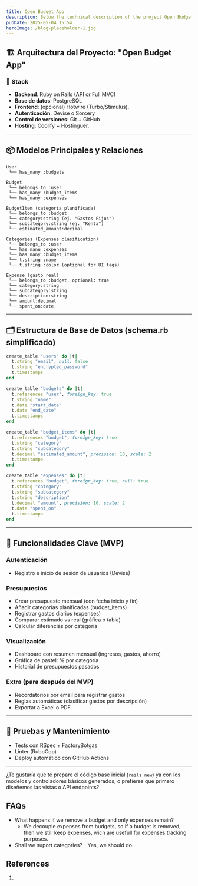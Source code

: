 ```yaml
---
title: Open Budget App
description: Below the technical description of the project Open Budget App.
pubDate: 2025-05-04 15:54
heroImage: /blog-placeholder-1.jpg
---
```


## 🏗️ Arquitectura del Proyecto: "Open Budget App"

### 🔧 Stack

- **Backend**: Ruby on Rails (API or Full MVC)
- **Base de datos**: PostgreSQL
- **Frontend**: (opcional) Hotwire (Turbo/Stimulus).
- **Autenticación**: Devise o Sorcery
- **Control de versiones**: Git + GitHub
- **Hosting**: Coolify + Hostinguer.
---

## 📦 Modelos Principales y Relaciones

```plaintext
User
 └── has_many :budgets

Budget
 └── belongs_to :user
 └── has_many :budget_items
 └── has_many :expenses

BudgetItem (categoría planificada)
 └── belongs_to :budget
 └── category:string (ej. "Gastos Fijos")
 └── subcategory:string (ej. "Renta")
 └── estimated_amount:decimal

Categories (Expenses clasification)
 └── belongs_to :user
 └── has_manu :expenses
 └── has_many :budget_items
 └── t.string :name
 └── t.string :color (optional for UI tags)

Expense (gasto real)
 └── belongs_to :budget, optional: true
 └── category:string
 └── subcategory:string
 └── description:string
 └── amount:decimal
 └── spent_on:date
```

---

## 🗂️ Estructura de Base de Datos (schema.rb simplificado)

```ruby
create_table "users" do |t|
  t.string "email", null: false
  t.string "encrypted_password"
  t.timestamps
end

create_table "budgets" do |t|
  t.references "user", foreign_key: true
  t.string "name"
  t.date "start_date"
  t.date "end_date"
  t.timestamps
end

create_table "budget_items" do |t|
  t.references "budget", foreign_key: true
  t.string "category"
  t.string "subcategory"
  t.decimal "estimated_amount", precision: 10, scale: 2
  t.timestamps
end

create_table "expenses" do |t|
  t.references "budget", foreign_key: true, null: true
  t.string "category"
  t.string "subcategory"
  t.string "description"
  t.decimal "amount", precision: 10, scale: 2
  t.date "spent_on"
  t.timestamps
end
```

---

## 🧠 Funcionalidades Clave (MVP)

### Autenticación

- Registro e inicio de sesión de usuarios (Devise)
### Presupuestos

- Crear presupuesto mensual (con fecha inicio y fin)
- Añadir categorías planificadas (budget_items)
- Registrar gastos diarios (expenses)
- Comparar estimado vs real (gráfica o tabla)
- Calcular diferencias por categoría

### Visualización
- Dashboard con resumen mensual (ingresos, gastos, ahorro)
- Gráfica de pastel: % por categoría
- Historial de presupuestos pasados

### Extra (para después del MVP)

- Recordatorios por email para registrar gastos
- Reglas automáticas (clasificar gastos por descripción)
- Exportar a Excel o PDF

---

## 🧪 Pruebas y Mantenimiento

- Tests con RSpec + FactoryBotgas 
- Linter (RuboCop)
- Deploy automático con GitHub Actions    

---

¿Te gustaría que te prepare el código base inicial (`rails new`) ya con los modelos y controladores básicos generados, o prefieres que primero diseñemos las vistas o API endpoints?

## FAQs
- What happens if we remove a budget and only expenses remain?
	- We decouple expenses from budgets, so if a budget is removed, then we still keep expenses, wich are usefull for expenses tracking purposes.
- Shall we suport categories?
		- Yes, we should do.


## References
1.